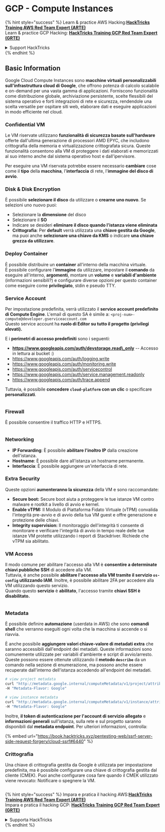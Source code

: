 # GCP - Compute Instances

{% hint style="success" %}
Learn & practice AWS Hacking:<img src="../../../../.gitbook/assets/image (1) (1) (1) (1).png" alt="" data-size="line">[**HackTricks Training AWS Red Team Expert (ARTE)**](https://training.hacktricks.xyz/courses/arte)<img src="../../../../.gitbook/assets/image (1) (1) (1) (1).png" alt="" data-size="line">\
Learn & practice GCP Hacking: <img src="../../../../.gitbook/assets/image (2) (1).png" alt="" data-size="line">[**HackTricks Training GCP Red Team Expert (GRTE)**<img src="../../../../.gitbook/assets/image (2) (1).png" alt="" data-size="line">](https://training.hacktricks.xyz/courses/grte)

<details>

<summary>Support HackTricks</summary>

* Check the [**subscription plans**](https://github.com/sponsors/carlospolop)!
* **Join the** 💬 [**Discord group**](https://discord.gg/hRep4RUj7f) or the [**telegram group**](https://t.me/peass) or **follow** us on **Twitter** 🐦 [**@hacktricks\_live**](https://twitter.com/hacktricks_live)**.**
* **Share hacking tricks by submitting PRs to the** [**HackTricks**](https://github.com/carlospolop/hacktricks) and [**HackTricks Cloud**](https://github.com/carlospolop/hacktricks-cloud) github repos.

</details>
{% endhint %}

## Basic Information

Google Cloud Compute Instances sono **macchine virtuali personalizzabili sull'infrastruttura cloud di Google**, che offrono potenza di calcolo scalabile e on-demand per una vasta gamma di applicazioni. Forniscono funzionalità come distribuzione globale, archiviazione persistente, scelte flessibili del sistema operativo e forti integrazioni di rete e sicurezza, rendendole una scelta versatile per ospitare siti web, elaborare dati e eseguire applicazioni in modo efficiente nel cloud.

### Confidential VM

Le VM riservate utilizzano **funzionalità di sicurezza basate sull'hardware** offerte dall'ultima generazione di processori AMD EPYC, che includono crittografia della memoria e virtualizzazione crittografata sicura. Queste funzionalità consentono alla VM di proteggere i dati elaborati e memorizzati al suo interno anche dal sistema operativo host e dall'ipervisore.

Per eseguire una VM riservata potrebbe essere necessario **cambiare** cose come il **tipo** della **macchina**, l'**interfaccia** di rete, l'**immagine del disco di avvio**.

### Disk & Disk Encryption

È possibile **selezionare il disco** da utilizzare o **crearne uno nuovo**. Se selezioni uno nuovo puoi:

* Selezionare la **dimensione** del disco
* Selezionare il **SO**
* Indicare se desideri **eliminare il disco quando l'istanza viene eliminata**
* **Crittografia**: Per **default** verrà utilizzata una **chiave gestita da Google**, ma puoi anche **selezionare una chiave da KMS** o indicare **una chiave grezza da utilizzare**.

### Deploy Container

È possibile distribuire un **container** all'interno della macchina virtuale.\
È possibile configurare l'**immagine** da utilizzare, impostare il **comando** da eseguire all'interno, **argomenti**, montare un **volume** e **variabili d'ambiente** (informazioni sensibili?) e configurare diverse opzioni per questo container come eseguire come **privilegiato**, stdin e pseudo TTY.

### Service Account

Per impostazione predefinita, verrà utilizzato il **service account predefinito di Compute Engine**. L'email di questo SA è simile a: `<proj-num>-compute@developer.gserviceaccount.com`\
Questo service account ha **ruolo di Editor su tutto il progetto (privilegi elevati).**

E i **perimetri di accesso predefiniti** sono i seguenti:

* **https://www.googleapis.com/auth/devstorage.read\_only** -- Accesso in lettura ai bucket :)
* https://www.googleapis.com/auth/logging.write
* https://www.googleapis.com/auth/monitoring.write
* https://www.googleapis.com/auth/servicecontrol
* https://www.googleapis.com/auth/service.management.readonly
* https://www.googleapis.com/auth/trace.append

Tuttavia, è possibile **concedere `cloud-platform` con un clic** o specificare **personalizzati**.

<figure><img src="../../../../.gitbook/assets/image (327).png" alt=""><figcaption></figcaption></figure>

### Firewall

È possibile consentire il traffico HTTP e HTTPS.

<figure><img src="../../../../.gitbook/assets/image (326).png" alt=""><figcaption></figcaption></figure>

### Networking

* **IP Forwarding**: È possibile **abilitare l'inoltro IP** dalla creazione dell'istanza.
* **Hostname**: È possibile dare all'istanza un hostname permanente.
* **Interfaccia**: È possibile aggiungere un'interfaccia di rete.

### Extra Security

Queste opzioni **aumenteranno la sicurezza** della VM e sono raccomandate:

* **Secure boot:** Secure boot aiuta a proteggere le tue istanze VM contro malware e rootkit a livello di avvio e kernel.
* **Enable vTPM:** Il Modulo di Piattaforma Fidato Virtuale (vTPM) convalida l'integrità pre-avvio e di avvio della tua VM guest e offre generazione e protezione delle chiavi.
* **Integrity supervision:** Il monitoraggio dell'integrità ti consente di monitorare e verificare l'integrità di avvio in tempo reale delle tue istanze VM protette utilizzando i report di Stackdriver. Richiede che vTPM sia abilitato.

### VM Access

Il modo comune per abilitare l'accesso alla VM è **consentire a determinate chiavi pubbliche SSH** di accedere alla VM.\
Tuttavia, è anche possibile **abilitare l'accesso alla VM tramite il servizio `os-config` utilizzando IAM**. Inoltre, è possibile abilitare 2FA per accedere alla VM utilizzando questo servizio.\
Quando questo **servizio** è **abilitato**, l'accesso tramite **chiavi SSH è disabilitato.**

<figure><img src="../../../../.gitbook/assets/image (328).png" alt=""><figcaption></figcaption></figure>

### Metadata

È possibile definire **automazione** (userdata in AWS) che sono **comandi shell** che verranno eseguiti ogni volta che la macchina si accende o si riavvia.

È anche possibile **aggiungere valori chiave-valore di metadati extra** che saranno accessibili dall'endpoint dei metadati. Queste informazioni sono comunemente utilizzate per variabili d'ambiente e script di avvio/arresto. Queste possono essere ottenute utilizzando il **metodo `describe`** da un comando nella sezione di enumerazione, ma possono anche essere recuperate dall'interno dell'istanza accedendo all'endpoint dei metadati.
```bash
# view project metadata
curl "http://metadata.google.internal/computeMetadata/v1/project/attributes/?recursive=true&alt=text" \
-H "Metadata-Flavor: Google"

# view instance metadata
curl "http://metadata.google.internal/computeMetadata/v1/instance/attributes/?recursive=true&alt=text" \
-H "Metadata-Flavor: Google"
```
Inoltre, **il token di autenticazione per l'account di servizio allegato** e **informazioni generali** sull'istanza, sulla rete e sul progetto saranno disponibili dal **metadata endpoint**. Per ulteriori informazioni, controlla:

{% embed url="https://book.hacktricks.xyz/pentesting-web/ssrf-server-side-request-forgery/cloud-ssrf#6440" %}

### Crittografia

Una chiave di crittografia gestita da Google è utilizzata per impostazione predefinita, ma è possibile configurare una chiave di crittografia gestita dal cliente (CMEK). Puoi anche configurare cosa fare quando il CMEK utilizzato viene revocato: Notificare o spegnere la VM.

<figure><img src="../../../../.gitbook/assets/image (329).png" alt=""><figcaption></figcaption></figure>

{% hint style="success" %}
Impara e pratica il hacking AWS:<img src="../../../../.gitbook/assets/image (1) (1) (1) (1).png" alt="" data-size="line">[**HackTricks Training AWS Red Team Expert (ARTE)**](https://training.hacktricks.xyz/courses/arte)<img src="../../../../.gitbook/assets/image (1) (1) (1) (1).png" alt="" data-size="line">\
Impara e pratica il hacking GCP: <img src="../../../../.gitbook/assets/image (2) (1).png" alt="" data-size="line">[**HackTricks Training GCP Red Team Expert (GRTE)**<img src="../../../../.gitbook/assets/image (2) (1).png" alt="" data-size="line">](https://training.hacktricks.xyz/courses/grte)

<details>

<summary>Supporta HackTricks</summary>

* Controlla i [**piani di abbonamento**](https://github.com/sponsors/carlospolop)!
* **Unisciti al** 💬 [**gruppo Discord**](https://discord.gg/hRep4RUj7f) o al [**gruppo telegram**](https://t.me/peass) o **seguici** su **Twitter** 🐦 [**@hacktricks\_live**](https://twitter.com/hacktricks_live)**.**
* **Condividi trucchi di hacking inviando PR ai** [**HackTricks**](https://github.com/carlospolop/hacktricks) e [**HackTricks Cloud**](https://github.com/carlospolop/hacktricks-cloud) repos di github.

</details>
{% endhint %}
